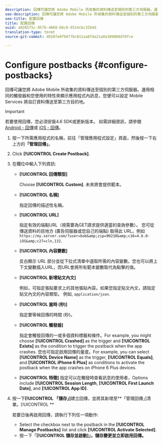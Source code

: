 ```yaml
---
description: 回傳可讓您將 Adobe Mobile 所收集的資料傳送至個別的第三方伺服器。運用相同的觸發器和您使用的特性來顯示應用程式內訊息，您便可以設定 Mobile Services 將自訂資料傳送至第三方目的地。
seo-description: 回傳可讓您將 Adobe Mobile 所收集的資料傳送至個別的第三方伺服器。運用相同的觸發器和您使用的特性來顯示應用程式內訊息，您便可以設定 Mobile Services 將自訂資料傳送至第三方目的地。
seo-title: 配置回傳
title: 配置回傳
uuid: a026575c-057b-4868-b6c8-9514cbc32b4d
translation-type: tm+mt
source-git-commit: d028fe0f9477bc011aa8fda21a0a389808df0fce

---
```



# Configure postbacks {#configure-postbacks}

回傳可讓您將 Adobe Mobile 所收集的資料傳送至個別的第三方伺服器。運用相同的觸發器和您使用的特性來顯示應用程式內訊息，您便可以設定 Mobile Services 將自訂資料傳送至第三方目的地。

>[!IMPORTANT]
>
>若要使用回傳，您必須安裝4.6 SDK或更新版本。 如需詳細資訊，請參閱 [Android - 回傳](/help/android/analytics-main/postbacks/postbacks.md)或 [iOS - 回傳](/help/ios/analytics-main/postback/postback.md)。

1. 按一下所需應用程式的名稱，前往「管理應用程式設定」頁面，然後按一下右上方的&#x200B;**「管理回傳」**。
1. Click **[!UICONTROL Create Postback]**.
1. 在欄位中輸入下列資訊:

   * **[!UICONTROL 回傳類型]**

      Choose **[!UICONTROL Custom]**. 未來將會提供範本。

   * **[!UICONTROL 名稱]**

      指定回傳的描述性名稱。

   * **[!UICONTROL URL]**

      指定有效的端點URL（視需要為GET請求提供適當的查詢參數）。 您可從傳送資料的目地方 (廣告伺服器或您自己的端點) 取得此 URL。例如 `https://my.server.com/?user=bob&amp;zip=90210&amp;c16=4.6.0-iOS&amp;c27=cln,132`.

   * **[!UICONTROL 內容變數]**

      反白顯示 URL 部分並從下拉式清單中選取所需的內容變數。您也可以將上下文變數插入URL，而URL會將所有範本變數取代為點擊的值。

   * **[!UICONTROL 新增貼文內文]**

      例如，可指定張貼要求上的其他張貼內容。如果您指定貼文內文，請指定貼文內文的內容類型。 例如, `application/json`.

   * **[!UICONTROL 逾時 (秒)]**

      指定要等候回傳的時間 (秒)。

   * **[!UICONTROL 觸發器]**

      指定會觸發回傳的一或多個資料標籤和條件。For example, you might choose **[!UICONTROL Crashed]** as the trigger and **[!UICONTROL Exists]** as the condition to trigger the postback when the app crashes. 您也可指定啟用回傳的量度。For example, you can select **[!UICONTROL Device Name]** as the trigger, **[!UICONTROL Equals]**, and **[!UICONTROL iPhone 6 Plus]** as conditions to activate the postback when the app crashes on iPhone 6 Plus devices.

   * **[!UICONTROL 特徵]**
   指定可以在觸發時查看訊息的使用者，Options include **[!UICONTROL Session Length**, **[!UICONTROL First Launch Date]**, and **[!UICONTROL App ID]**.

1. 按一下&#x200B;**[!UICONTROL 「儲存」]**&#x200B;建立回傳，並將其新增至&#x200B;**「管理回傳」]清單。[!UICONTROL **

   若要日後再啟用回傳，請執行下列任一項動作:

   * Select the checkbox next to the postback in the **[!UICONTROL Manage Postbacks]** list and click **[!UICONTROL Activate Selected]**.
   * 按一下「**[!UICONTROL 儲存並啟動]」，儲存變更並立即啟用回傳。**

